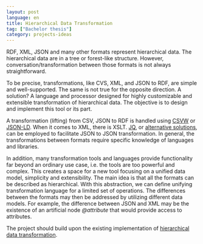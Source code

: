 ```yaml
---
layout: post
language: en
title: Hierarchical Data Transformation
tag: ["Bachelor thesis"]
category: projects-ideas
---
```


RDF, XML, JSON and many other formats represent hierarchical data.
The hierarchical data are in a tree or forest-like structure.
However, conversation/transformation between those formats is not always straightforward.

To be precise, transformations, like CVS, XML, and JSON to RDF, are simple and well-supported.
The same is not true for the opposite direction.
A solution? 
A language and processor designed for highly customizable and extensible transformation of hierarchical data.
The objective is to design and implement this tool or its part.

<!-- more -->

A transformation (lifting) from CSV, JSON to RDF is handled using [CSVW] or [JSON-LD].
When it comes to XML, there is XSLT.
[JQ], or [alternative solutions], can be employed to facilitate JSON to JSON transformation.
In general, the transformations between formats require specific knowledge of languages and libraries.

In addition, many transformation tools and languages provide functionality far beyond an ordinary use case, i.e. the tools are too powerful and complex.
This creates a space for a new tool focusing on a unified data model, simplicity and extensibility.
The main idea is that all the formats can be described as hierarchical.
With this abstraction, we can define unifying transformation language for a limited set of operations.
The differences between the formats may then be addressed by utilizing different data models.
For example, the difference between JSON and XML may be the existence of an artificial node *@attribute* that would provide access to attributes.

The project should build upon the existing implementation of [hierarchical data transformation].

[json-ld]: <https://json-ld.org/>
[csvw]: <https://www.w3.org/TR/tabular-data-primer/>
[hierarchical data transformation]: <https://github.com/skodapetr/hierarchical-data-transformations>
[xslt-equivalent-for-json]: <https://stackoverflow.com/questions/1618038/xslt-equivalent-for-json>
[jq]: <https://stedolan.github.io/jq/>
[alternative solutions]: <https://stackoverflow.com/questions/1618038/xslt-equivalent-for-json>
